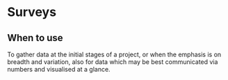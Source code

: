 # Surveys
## When to use
To gather data at the initial stages of a project, or when the emphasis is on breadth and variation, also for data which may be best communicated  via numbers and visualised at a glance.
